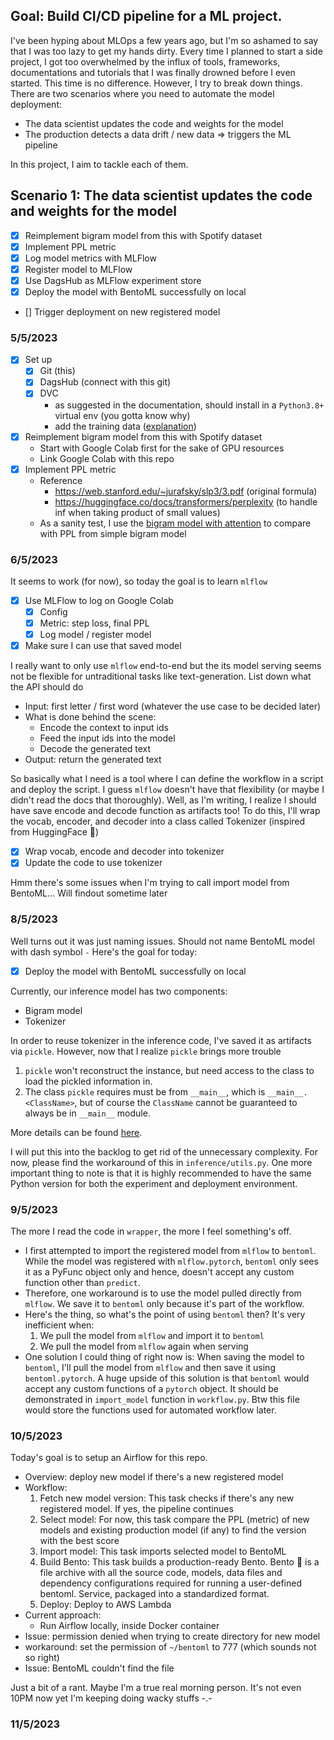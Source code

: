 
## Goal: Build CI/CD pipeline for a ML project.

I've been hyping about MLOps a few years ago, but I'm so ashamed to say that I was too lazy to get my hands dirty. Every time I planned to start a side project, I got too overwhelmed by the influx of tools, frameworks, documentations and tutorials that I was finally drowned before I even started. This time is no difference. However, I try to break down things. There are two scenarios where you need to automate the model deployment:
- The data scientist updates the code and weights for the model
- The production detects a data drift / new data => triggers the ML pipeline

In this project, I aim to tackle each of them.

## Scenario 1: The data scientist updates the code and weights for the model 
- [x] Reimplement bigram model from this with Spotify dataset
- [x] Implement PPL metric
- [x] Log model metrics with MLFlow
- [x] Register model to MLFlow
- [x] Use DagsHub as MLFlow experiment store
- [x] Deploy the model with BentoML successfully on local
- [] Trigger deployment on new registered model

### 5/5/2023
- [x] Set up
    - [x] Git (this)
    - [x] DagsHub (connect with this git)
    - [x] DVC
        - as suggested in the documentation, should install in a `Python3.8+` virtual env (you gotta know why)
        - add the training data ([explanation](https://dvc.org/doc/start/data-management/data-versioning#add-click-to-get-a-peek-under-the-hood))
- [x] Reimplement bigram model from this with Spotify dataset
    - Start with Google Colab first for the sake of GPU resources
    - Link Google Colab with this repo
- [x] Implement PPL metric
    - Reference
        - https://web.stanford.edu/~jurafsky/slp3/3.pdf (original formula)
        - https://huggingface.co/docs/transformers/perplexity (to handle inf when taking product of small values)
    - As a sanity test, I use the [bigram model with attention](https://www.youtube.com/watch?v=kCc8FmEb1nY) to compare with PPL from simple bigram model


### 6/5/2023
It seems to work (for now), so today the goal is to learn `mlflow`
- [x] Use MLFlow to log on Google Colab
    - [x] Config
    - [x] Metric: step loss, final PPL
    - [x] Log model / register model
- [x] Make sure I can use that saved model

I really want to only use `mlflow` end-to-end but the its model serving seems not be flexible for untraditional tasks like text-generation. List down what the API should do
- Input: first letter / first word (whatever the use case to be decided later)
- What is done behind the scene:
    - Encode the context to input ids
    - Feed the input ids into the model
    - Decode the generated text
- Output: return the generated text

So basically what I need is a tool where I can define the workflow in a script and deploy the script. I guess `mlflow` doesn't have that flexibility (or maybe I didn't read the docs that thoroughly). Well, as I'm writing, I realize I should have save encode and decode function as artifacts too! To do this, I'll wrap the vocab, encoder, and decoder into a class called Tokenizer (inspired from HuggingFace 🤗)
- [x] Wrap vocab, encode and decoder into tokenizer
- [x] Update the code to use tokenizer

Hmm there's some issues when I'm trying to call import model from BentoML... Will findout sometime later

### 8/5/2023
Well turns out it was just naming issues. Should not name BentoML model with dash symbol `-`
Here's the goal for today:
- [x] Deploy the model with BentoML successfully on local

Currently, our inference model has two components:
- Bigram model
- Tokenizer

In order to reuse tokenizer in the inference code, I've saved it as artifacts via `pickle`. However, now that I realize `pickle` brings more trouble
1. `pickle` won't reconstruct the instance, but need access to the class to load the pickled information in.
2. The class `pickle` requires must be from `__main__`, which is `__main__.<ClassName>`, but of course the `ClassName` cannot be guaranteed to always be in `__main__` module.

More details can be found [here](https://stackoverflow.com/questions/27732354/unable-to-load-files-using-pickle-and-multiple-modules).

I will put this into the backlog to get rid of the unnecessary complexity. For now, please find the workaround of this in `inference/utils.py`. One more important thing to note is that it is highly recommended to have the same Python version for both the experiment and deployment environment.

### 9/5/2023
The more I read the code in `wrapper`, the more I feel something's off.
- I first attempted to import the registered model from `mlflow` to `bentoml`. While the model was registered with `mlflow.pytorch`, `bentoml` only sees it as a PyFunc object only and hence, doesn't accept any custom function other than `predict`.
- Therefore, one workaround is to use the model pulled directly from `mlflow`. We save it to `bentoml` only because it's part of the workflow.
- Here's the thing, so what's the point of using `bentoml` then? It's very inefficient when:
    1. We pull the model from `mlflow` and import it to `bentoml`
    2. We pull the model from `mlflow` again when serving
- One solution I could thing of right now is: When saving the model to `bentoml`, I'll pull the model from `mlflow` and then save it using `bentoml.pytorch`. A huge upside of this solution is that `bentoml` would accept any custom functions of a `pytorch` object. It should be demonstrated in `import_model` function in `workflow.py`. Btw this file would store the functions used for automated workflow later.

### 10/5/2023
Today's goal is to setup an Airflow for this repo.
- Overview: deploy new model if there's a new registered model
- Workflow:
    1. Fetch new model version: This task checks if there's any new registered model. If yes, the pipeline continues
    2. Select model: For now, this task compare the PPL (metric) of new models and existing production model (if any) to find the version with the best score
    3. Import model: This task imports selected model to BentoML
    4. Build Bento: This task builds a production-ready Bento. Bento 🍱 is a file archive with all the source code, models, data files and dependency configurations required for running a user-defined bentoml. Service, packaged into a standardized format.
    4. Deploy: Deploy to AWS Lambda
- Current approach:
    - Run Airflow locally, inside Docker container
- Issue: permission denied when trying to create directory for new model
- workaround: set the permission of `~/bentoml` to 777 (which sounds not so right)
- Issue: BentoML couldn't find the file

Just a bit of a rant. Maybe I'm a true real morning person. It's not even 10PM now yet I'm keeping doing wacky stuffs -.-

### 11/5/2023

